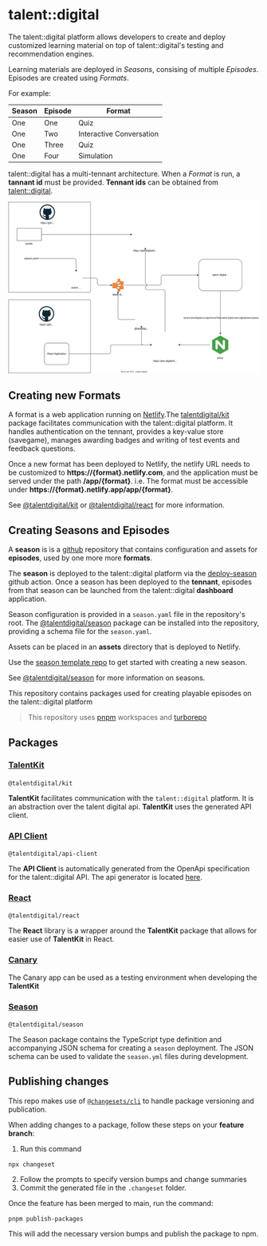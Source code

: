 # talent::digital

The talent::digital platform allows developers to create and deploy customized learning material on top of talent::digital's testing and recommendation engines.

Learning materials are deployed in _Seasons_, consising of multiple _Episodes_. Episodes are created using _Formats_.

For example:

| Season | Episode | Format                   |
| ------ | ------- | ------------------------ |
| One    | One     | Quiz                     |
| One    | Two     | Interactive Conversation |
| One    | Three   | Quiz                     |
| One    | Four    | Simulation               |

talent::digital has a multi-tennant architecture. When a _Format_ is run, a **tannant id** must be provided. **Tennant ids** can be obtained from [talent::digital](mailto:info@talentdigital.eu).

![Platform Diagram](/docs/assets/talent-digital.platform.drawio.svg)

## Creating new Formats

A format is a web application running on [Netlify](https://netlify.com).The [talentdigital/kit](@talentdigital/kit) package facilitates communication with the talent::digital platform. It handles authentication on the tennant, provides a key-value store (savegame), manages awarding badges and writing of test events and feedback questions.

Once a new format has been deployed to Netlify, the netlify URL needs to be customized to **https://{format}.netlify.com**, and the application must be served under the path **/app/{format}**. i.e. The format must be accessible under **https://{format}.netlify.app/app/{format}**.

See [@talentdigital/kit](/packages/kit/) or [@talentdigital/react](/packages/react/) for more information.

## Creating Seasons and Episodes

A **season** is is a [github](https://github.com) repository that contains configuration and assets for **episodes**, used by one more more **formats**.

The **season** is deployed to the talent::digital platform via the [deploy-season](https://github.com/talent-digital/deploy-season) github action. Once a season has been deployed to the **tennant**, episodes from that season can be launched from the talent::digital **dashboard** application.

Season configuration is provided in a `season.yaml` file in the repository's root. The [@talentdigital/season](/packages/season/) package can be installed into the repository, providing a schema file for the `season.yaml`.

Assets can be placed in an **assets** directory that is deployed to Netlify.

<!-- ToDo -->

Use the [season template repo]() to get started with creating a new season.

See [@talentdigital/season](/packages/season/) for more information on seasons.

This repository contains packages used for creating playable episodes on the talent::digital platform

> This repository uses [pnpm](https://pnpm.io/) workspaces and [turborepo](https://turbo.build/repo)

## Packages

### [TalentKit](packages/kit/)

`@talentdigital/kit`

**TalentKit** facilitates communication with the `talent::digital` platform. It is an abstraction over the talent digital api. **TalentKit** uses the generated API client.

### [API Client](packages/api-client/)

`@talentdigital/api-client`

The **API Client** is automatically generated from the OpenApi specification for the talent::digital API. The api generator is located [here](https://github.com/talent-digital/talentdigital/tree/master/api-client-generator).

### [React](packages/react/)

`@talentdigital/react`

The **React** library is a wrapper around the **TalentKit** package that allows for easier use of **TalentKit** in React.

### [Canary](apps/canary/)

The Canary app can be used as a testing environment when developing the **TalentKit**

### [Season](packages/season/)

`@talentdigital/season`

The Season package contains the TypeScript type definition and accompanying JSON schema for creating a `season` deployment. The JSON schema can be used to validate the `season.yml` files during development.

## Publishing changes

This repo makes use of [`@changesets/cli`](https://www.npmjs.com/package/@changesets/cli) to handle package versioning and publication.

When adding changes to a package, follow these steps on your **feature branch**:

1. Run this command

```
npx changeset
```

2. Follow the prompts to specify version bumps and change summaries
3. Commit the generated file in the `.changeset` folder.

Once the feature has been merged to main, run the command:

```
pnpm publish-packages
```

This will add the necessary version bumps and publish the package to npm.
